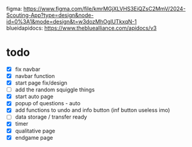 figma: https://www.figma.com/file/kmrMGjXLVHS3EiQZsC2MmV/2024-Scouting-App?type=design&node-id=0%3A1&mode=design&t=w3dozMhOglUTkxqN-1 \
blueidapidocs: https://www.thebluealliance.com/apidocs/v3

# todo
- [x] fix navbar
- [x] navbar function
- [x] start page fix/design
- [ ] add the random squiggle things
- [x] start auto page
- [x] popup of questions - auto
- [x] add functions to undo and info button (inf button useless imo)
- [ ] data storage / transfer ready
- [x] timer
- [x] qualitative page
- [x] endgame page
